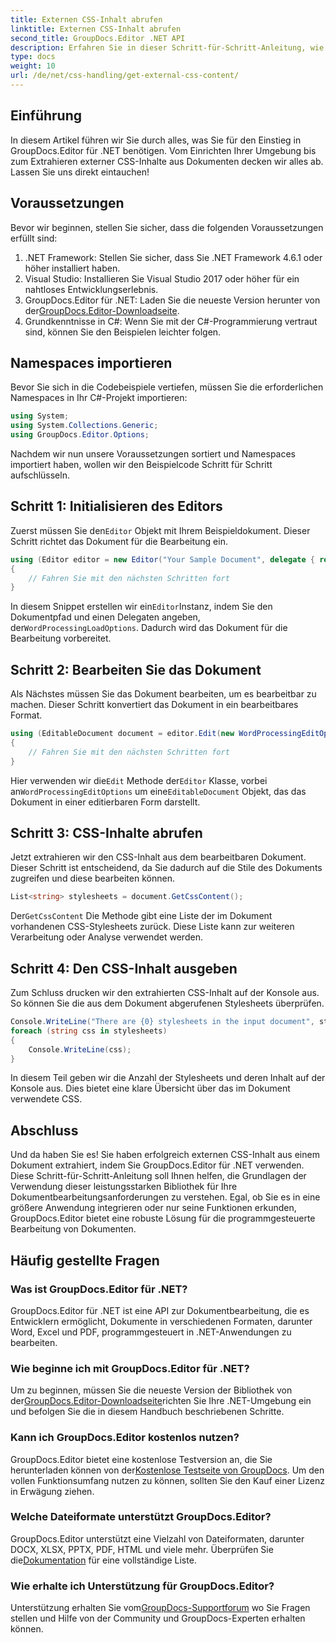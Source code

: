 ```yaml
---
title: Externen CSS-Inhalt abrufen
linktitle: Externen CSS-Inhalt abrufen
second_title: GroupDocs.Editor .NET API
description: Erfahren Sie in dieser Schritt-für-Schritt-Anleitung, wie Sie mit GroupDocs.Editor für .NET externe CSS-Inhalte aus Dokumenten extrahieren. Perfekt für Entwickler, die Dokumente integrieren.
type: docs
weight: 10
url: /de/net/css-handling/get-external-css-content/
---
```

## Einführung
In diesem Artikel führen wir Sie durch alles, was Sie für den Einstieg in GroupDocs.Editor für .NET benötigen. Vom Einrichten Ihrer Umgebung bis zum Extrahieren externer CSS-Inhalte aus Dokumenten decken wir alles ab. Lassen Sie uns direkt eintauchen!
## Voraussetzungen
Bevor wir beginnen, stellen Sie sicher, dass die folgenden Voraussetzungen erfüllt sind:
1. .NET Framework: Stellen Sie sicher, dass Sie .NET Framework 4.6.1 oder höher installiert haben.
2. Visual Studio: Installieren Sie Visual Studio 2017 oder höher für ein nahtloses Entwicklungserlebnis.
3.  GroupDocs.Editor für .NET: Laden Sie die neueste Version herunter von der[GroupDocs.Editor-Downloadseite](https://releases.groupdocs.com/editor/net/).
4. Grundkenntnisse in C#: Wenn Sie mit der C#-Programmierung vertraut sind, können Sie den Beispielen leichter folgen.
## Namespaces importieren
Bevor Sie sich in die Codebeispiele vertiefen, müssen Sie die erforderlichen Namespaces in Ihr C#-Projekt importieren:
```csharp
using System;
using System.Collections.Generic;
using GroupDocs.Editor.Options;
```
Nachdem wir nun unsere Voraussetzungen sortiert und Namespaces importiert haben, wollen wir den Beispielcode Schritt für Schritt aufschlüsseln.
## Schritt 1: Initialisieren des Editors
 Zuerst müssen Sie den`Editor` Objekt mit Ihrem Beispieldokument. Dieser Schritt richtet das Dokument für die Bearbeitung ein.
```csharp
using (Editor editor = new Editor("Your Sample Document", delegate { return new WordProcessingLoadOptions(); }))
{
    // Fahren Sie mit den nächsten Schritten fort
}
```
 In diesem Snippet erstellen wir ein`Editor`Instanz, indem Sie den Dokumentpfad und einen Delegaten angeben, der`WordProcessingLoadOptions`. Dadurch wird das Dokument für die Bearbeitung vorbereitet.
## Schritt 2: Bearbeiten Sie das Dokument
Als Nächstes müssen Sie das Dokument bearbeiten, um es bearbeitbar zu machen. Dieser Schritt konvertiert das Dokument in ein bearbeitbares Format.
```csharp
using (EditableDocument document = editor.Edit(new WordProcessingEditOptions()))
{
    // Fahren Sie mit den nächsten Schritten fort
}
```
 Hier verwenden wir die`Edit` Methode der`Editor` Klasse, vorbei an`WordProcessingEditOptions` um eine`EditableDocument` Objekt, das das Dokument in einer editierbaren Form darstellt.
## Schritt 3: CSS-Inhalte abrufen
Jetzt extrahieren wir den CSS-Inhalt aus dem bearbeitbaren Dokument. Dieser Schritt ist entscheidend, da Sie dadurch auf die Stile des Dokuments zugreifen und diese bearbeiten können.
```csharp
List<string> stylesheets = document.GetCssContent();
```
 Der`GetCssContent` Die Methode gibt eine Liste der im Dokument vorhandenen CSS-Stylesheets zurück. Diese Liste kann zur weiteren Verarbeitung oder Analyse verwendet werden.
## Schritt 4: Den CSS-Inhalt ausgeben
Zum Schluss drucken wir den extrahierten CSS-Inhalt auf der Konsole aus. So können Sie die aus dem Dokument abgerufenen Stylesheets überprüfen.
```csharp
Console.WriteLine("There are {0} stylesheets in the input document", stylesheets.Count);
foreach (string css in stylesheets)
{
    Console.WriteLine(css);
}
```
In diesem Teil geben wir die Anzahl der Stylesheets und deren Inhalt auf der Konsole aus. Dies bietet eine klare Übersicht über das im Dokument verwendete CSS.
## Abschluss
Und da haben Sie es! Sie haben erfolgreich externen CSS-Inhalt aus einem Dokument extrahiert, indem Sie GroupDocs.Editor für .NET verwenden. Diese Schritt-für-Schritt-Anleitung soll Ihnen helfen, die Grundlagen der Verwendung dieser leistungsstarken Bibliothek für Ihre Dokumentbearbeitungsanforderungen zu verstehen. Egal, ob Sie es in eine größere Anwendung integrieren oder nur seine Funktionen erkunden, GroupDocs.Editor bietet eine robuste Lösung für die programmgesteuerte Bearbeitung von Dokumenten.
## Häufig gestellte Fragen
### Was ist GroupDocs.Editor für .NET?
GroupDocs.Editor für .NET ist eine API zur Dokumentbearbeitung, die es Entwicklern ermöglicht, Dokumente in verschiedenen Formaten, darunter Word, Excel und PDF, programmgesteuert in .NET-Anwendungen zu bearbeiten.
### Wie beginne ich mit GroupDocs.Editor für .NET?
 Um zu beginnen, müssen Sie die neueste Version der Bibliothek von der[GroupDocs.Editor-Downloadseite](https://releases.groupdocs.com/editor/net/)richten Sie Ihre .NET-Umgebung ein und befolgen Sie die in diesem Handbuch beschriebenen Schritte.
### Kann ich GroupDocs.Editor kostenlos nutzen?
 GroupDocs.Editor bietet eine kostenlose Testversion an, die Sie herunterladen können von der[Kostenlose Testseite von GroupDocs](https://releases.groupdocs.com/). Um den vollen Funktionsumfang nutzen zu können, sollten Sie den Kauf einer Lizenz in Erwägung ziehen.
### Welche Dateiformate unterstützt GroupDocs.Editor?
 GroupDocs.Editor unterstützt eine Vielzahl von Dateiformaten, darunter DOCX, XLSX, PPTX, PDF, HTML und viele mehr. Überprüfen Sie die[Dokumentation](https://reference.groupdocs.com/editor/net/) für eine vollständige Liste.
### Wie erhalte ich Unterstützung für GroupDocs.Editor?
 Unterstützung erhalten Sie vom[GroupDocs-Supportforum](https://forum.groupdocs.com/c/editor/20) wo Sie Fragen stellen und Hilfe von der Community und GroupDocs-Experten erhalten können.